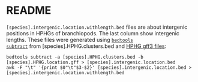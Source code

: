 # README
<code>[species].intergenic.location.withlength.bed</code> files are about intergenic positions in HPHGs of branchiopods. The last column show intergenic lengths. These files were generated using <code>[bedtools subtract](https://bedtools.readthedocs.io/en/latest/content/tools/subtract.html)</code> from [species].HPHG.clusters.bed</code> and [HPHG gff3 files](/../../07_HPHG_gffs/):

```
bedtools subtract -a [species].HPHG.clusters.bed -b [species].HPHG.location.gff > [species].intergenic.location.bed
awk -F "\t" '{print $0"\t"$3-$2}' [species].intergenic.location.bed > [species].intergenic.location.withlength.bed
```
